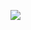 ![](https://64.media.tumblr.com/25c2fe44fffadd8e71c8007be3e6bda0/tumblr_okilv5rUG51s9vd6bo1_500.gifv)
